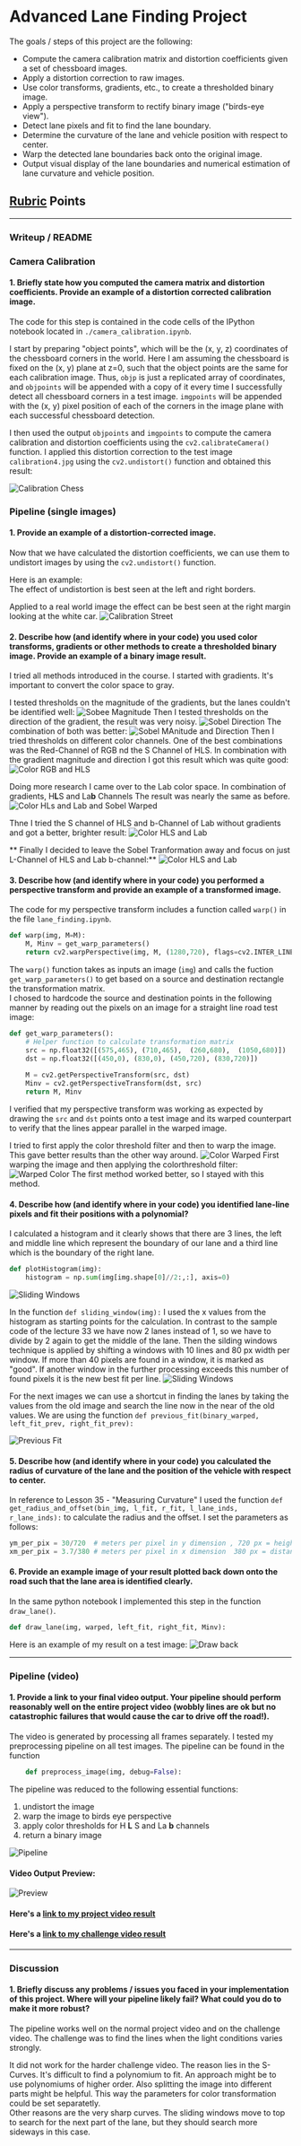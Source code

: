 
# Advanced Lane Finding Project

The goals / steps of this project are the following:

* Compute the camera calibration matrix and distortion coefficients given a set of chessboard images.
* Apply a distortion correction to raw images.
* Use color transforms, gradients, etc., to create a thresholded binary image.
* Apply a perspective transform to rectify binary image ("birds-eye view").
* Detect lane pixels and fit to find the lane boundary.
* Determine the curvature of the lane and vehicle position with respect to center.
* Warp the detected lane boundaries back onto the original image.
* Output visual display of the lane boundaries and numerical estimation of lane curvature and vehicle position.

## [Rubric](https://review.udacity.com/#!/rubrics/571/view) Points
---
### Writeup / README

### Camera Calibration

#### 1. Briefly state how you computed the camera matrix and distortion coefficients. Provide an example of a distortion corrected calibration image.

The code for this step is contained in the code cells of the IPython notebook located in `./camera_calibration.ipynb`.

I start by preparing "object points", which will be the (x, y, z) coordinates of the chessboard corners in the world. Here I am assuming the chessboard is fixed on the (x, y) plane at z=0, such that the object points are the same for each calibration image.  Thus, `objp` is just a replicated array of coordinates, and `objpoints` will be appended with a copy of it every time I successfully detect all chessboard corners in a test image.  `imgpoints` will be appended with the (x, y) pixel position of each of the corners in the image plane with each successful chessboard detection.  

I then used the output `objpoints` and `imgpoints` to compute the camera calibration and distortion coefficients using the `cv2.calibrateCamera()` function.  I applied this distortion correction to the test image `calibration4.jpg` using the `cv2.undistort()` function and obtained this result: 


 ![Calibration Chess](output_images/writeup_calibration_chess.jpg)
 

### Pipeline (single images)

#### 1. Provide an example of a distortion-corrected image.

Now that we have calculated the distortion coefficients, we can use them to undistort images by using the `cv2.undistort()` function. 

Here is an example:  
The effect of undistortion is best seen at the left and right borders.

Applied to a real world image the effect can be best seen at the right margin looking at the white car. 
 ![Calibration Street](output_images/writeup_calibration_street.jpg)
 


#### 2. Describe how (and identify where in your code) you used color transforms, gradients or other methods to create a thresholded binary image.  Provide an example of a binary image result.

I tried all methods introduced in the course. I started with gradients. It's important to convert the color space to gray. 

I tested thresholds on the magnitude of the gradients, but the lanes couldn't be identified well:
![Sobee Magnitude](output_images/writeup_sobel_mag.jpg)
Then I tested thresholds on the direction of the gradient, the result was very noisy.
![Sobel Direction](output_images/writeup_sobel_dir.jpg)
The combination of both was better:
![Sobel MAnitude and Direction](output_images/writeup_sobel_mag_and_dir.jpg)
Then I tried thresholds on different color channels. One of the best combinations was the Red-Channel of RGB nd the S Channel of HLS. In combination with the gradient magnitude and direction I got this result which was quite good:
![Color RGB and HLS](output_images/writeup_sobel_color_r_s.jpg)

Doing more research I came over to the Lab color space. In combination of gradients, H**L**S and La**b** Channels The result was nearly the same as before.  
![Color HLs and Lab and Sobel Warped](output_images/writeup_sobel_color_l_b.jpg)

Thne I tried the S channel of HLS and b-Channel of Lab without gradients and got a better, brighter result:
![Color HLS and Lab](output_images/writeup_combi_sb_channels.jpg)

** Finally I decided to leave the Sobel Tranformation away and focus on just L-Channel of HLS and Lab b-channel:**
![Color HLS and Lab](output_images/writeup_combi_lb_channels.jpg)


#### 3. Describe how (and identify where in your code) you performed a perspective transform and provide an example of a transformed image.

The code for my perspective transform includes a function called `warp()` in the file `lane_finding.ipynb`.
```python 
def warp(img, M=M):   
    M, Minv = get_warp_parameters()
    return cv2.warpPerspective(img, M, (1280,720), flags=cv2.INTER_LINEAR)
```

The `warp()` function takes as inputs an image (`img`) and calls the fuction `get_warp_parameters()` to get based on a source and destination rectangle the transformation matrix.  
I chosed to hardcode the source and destination points in the following manner by reading out the pixels on an image for a straight line road test image:

```python
def get_warp_parameters():
    # Helper function to calculate transformation matrix    
    src = np.float32([(575,465), (710,465),  (260,680),  (1050,680)])    
    dst = np.float32([(450,0), (830,0), (450,720), (830,720)])
    
    M = cv2.getPerspectiveTransform(src, dst)
    Minv = cv2.getPerspectiveTransform(dst, src)
    return M, Minv
```


I verified that my perspective transform was working as expected by drawing the `src` and `dst` points onto a test image and its warped counterpart to verify that the lines appear parallel in the warped image.

I tried to first apply the color threshold filter and then to warp the image. This gave better results than the other way around.
![Color Warped](output_images/writeup_color_warped.jpg)
First warping the image and then applying the colorthreshold filter:
![Warped Color](output_images/writeup_warped_color.jpg)
The first method worked better, so I stayed with this method.


#### 4. Describe how (and identify where in your code) you identified lane-line pixels and fit their positions with a polynomial?

I calculated a histogram and it clearly shows that there are 3 lines, the left and middle line which represent the boundary of our lane and a third line which is the boundary of the right lane.
```python
def plotHistogram(img):
    histogram = np.sum(img[img.shape[0]//2:,:], axis=0)        
```

![Sliding Windows](output_images/histogram.jpg)

In the function `def sliding_window(img):` I used the x values from the histogram as starting points for the calculation. In contrast to the sample code of the lecture 33 we have now 2 lanes instead of 1, so we have to divide by 2 again to get the middle of the lane.
Then the silding windows technique is applied by shifting a windows with 10 lines and 80 px width per window. If more than 40 pixels are found in a window, it is marked as "good". If another window in the further processing exceeds this number of found pixels it is the new best fit per line.
![Sliding Windows](output_images/sliding_window.jpg)

For the next images we can use a shortcut in finding the lanes by taking the values from the old image and search the line now in the near of the old values. We are using the function `def previous_fit(binary_warped, left_fit_prev, right_fit_prev):`

![Previous Fit](output_images/previous_fit.jpg)

#### 5. Describe how (and identify where in your code) you calculated the radius of curvature of the lane and the position of the vehicle with respect to center.

In reference to Lesson 35 - "Measuring Curvature" I used the function 
`def get_radius_and_offset(bin_img, l_fit, r_fit, l_lane_inds, r_lane_inds):`
to calculate the radius and the offset.
I set the parameters as follows:
```python 
ym_per_pix = 30/720  # meters per pixel in y dimension , 720 px = height of the testimages
xm_per_pix = 3.7/380 # meters per pixel in x dimension  380 px = distance in warped testimage inside 1 lane
```

#### 6. Provide an example image of your result plotted back down onto the road such that the lane area is identified clearly.

In the same python notebook I implemented this step in the function `draw_lane()`. 

```python 
def draw_lane(img, warped, left_fit, right_fit, Minv): 
```

Here is an example of my result on a test image:
![Draw back](output_images/lane_drawback.jpg)

---

### Pipeline (video)

#### 1. Provide a link to your final video output.  Your pipeline should perform reasonably well on the entire project video (wobbly lines are ok but no catastrophic failures that would cause the car to drive off the road!).

The video is generated by processing all frames separately. I tested my preprocessing pipeline on all test images.
The pipeline can be found in the function
```python
	def preprocess_image(img, debug=False):
```
The pipeline was reduced to the following essential functions:
1. undistort the image
2. warp the image to birds eye perspective
3. apply color thresholds for H **L** S and La **b** channels
4. return a binary image

![Pipeline](output_images/pipeline_testimages.jpg)

#### Video Output Preview:
![Preview](output_images/video_preview.gif)
#### Here's a [link to my project video result](project_video_output.mp4)

#### Here's a [link to my challenge video result](challenge_video_output.mp4)


---

### Discussion

#### 1. Briefly discuss any problems / issues you faced in your implementation of this project.  Where will your pipeline likely fail?  What could you do to make it more robust?

The pipeline works well on the normal project video and on the challenge video. The challenge was to find the lines when the light conditions varies strongly. 

It did not work for the harder challenge video. The reason lies in the S-Curves. It's difficult to find a polynomium to fit. An approach might be to use polynomiums of higher order. Also splitting the image into different parts might be helpful. This way the parameters for color transformation could be set separatetly.  
Other reasons are the very sharp curves. The sliding windows move to top to search for the next part of the lane, but  they should search more sideways in this case. 


